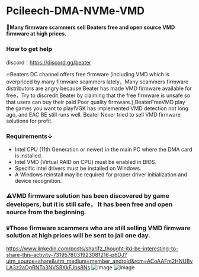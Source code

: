 # Pcileech-DMA-NVMe-VMD

**🤬Many firmware scammers sell Beaters free and open source VMD firmware at high prices.**

### How to get help

discord：https://discord.gg/beater

🔥Beaters DC channel offers free firmware (including VMD which is overpriced by many firmware scammers lately，Many scammers firmware distributors are angry because Beater has made VMD firmware available for free，Try to discredit Beater by claiming that the free firmware is unsafe so that users can buy their paid Poor quality firmware.),BeaterFreeVMD play the games you want to play!VGK has implemented VMD detection not long ago, and EAC BE still runs well. Beater Never tried to sell VMD firmware solutions for profit.

### Requirements↓
-  Intel CPU (11th Generation or newer) in the main PC where the DMA card is installed.
-  Intel VMD (Virtual RAID on CPU) must be enabled in BIOS.
-  Specific Intel drivers must be installed on Windows.
-  A Windows reinstall may be required for proper driver initialization and device recognition.

### ⚠VMD firmware solution has been discovered by game developers, but it is still safe，  It has been free and open source from the beginning.
### 💀Those firmware scammers who are still selling VMD firmware solution at high prices will be sent to jail one day.
https://www.linkedin.com/posts/sharifz_thought-itd-be-interesting-to-share-this-activity-7319578031923081216-p6DJ?utm_source=share&utm_medium=member_android&rcm=ACoAAFm2HNUBvLA3z2aOgRNTa3NVS8XkFJbs8Ns 
![image](https://github.com/user-attachments/assets/64672424-c9fb-484e-a8a7-48f2f2c5f3ca)
![image](https://github.com/user-attachments/assets/874465ef-598b-4e79-8dab-58a297a8f14d)
